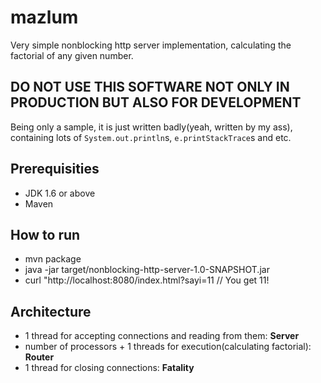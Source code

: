 mazlum
======

Very simple nonblocking http server implementation, calculating the factorial of any given number.

## DO NOT USE THIS SOFTWARE NOT ONLY IN PRODUCTION BUT ALSO FOR DEVELOPMENT
Being only a sample, it is just written badly(yeah, written by my ass), containing lots of `System.out.println`s, `e.printStackTrace`s and etc.

## Prerequisities

* JDK 1.6 or above
* Maven 

## How to run

* mvn package
* java -jar target/nonblocking-http-server-1.0-SNAPSHOT.jar
* curl "http://localhost:8080/index.html?sayi=11 // You get 11!


## Architecture

* 1 thread for accepting connections and reading from them: **Server**
* number of processors + 1 threads for execution(calculating factorial): **Router**
* 1 thread for closing connections: **Fatality**
